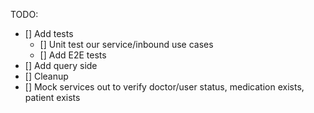 TODO:

- [] Add tests
  - [] Unit test our service/inbound use cases
  - [] Add E2E tests
- [] Add query side
- [] Cleanup
- [] Mock services out to verify doctor/user status, medication exists, patient exists
